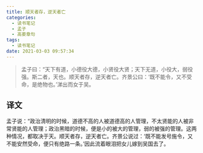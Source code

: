 ```yaml
---
title: 顺天者存，逆天者亡
categories:
  - 读书笔记
  - 孟子
  - 高娄章句
tags:
  - 读书笔记
date: 2021-03-03 09:57:34
---
```

> 孟子曰：“天下有道，小德役大德，小贤役大贤；天下无道，小役大，弱役强。斯二者，天也。顺天者存，逆天者亡。齐景公曰：‘既不能令，又不受命，是绝物也。’涕出而女于吴。

## 译文

孟子说：“政治清明的时候，道德不高的人被道德高的人管理，不太贤能的人被非常贤能的人管理；政治黑暗的时候，便是小的被大的管理，弱的被强的管理。这两种情况，都取决于天。顺天者存，逆天者亡。齐景公说过：‘既不能发号施令，又不能安然受命，便只有绝路一条。’因此流着眼泪把女儿嫁到吴国去了。
<!--more-->